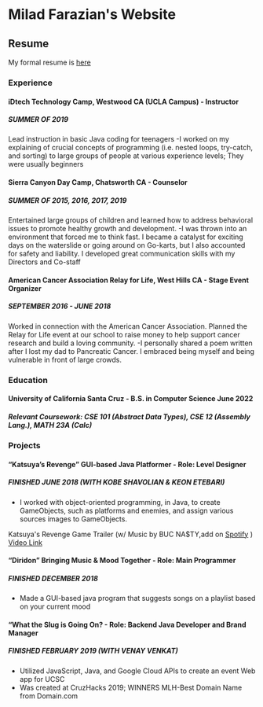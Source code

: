 # Milad Farazian's Website

## Resume
My formal resume is [here](https://docs.google.com/document/d/1p474sdAON1tfqdGxyFfusTNH5vFrEVkUvcrE1IBzeeA/edit?usp=sharing "Milad's Resume")

### Experience
#### iDtech Technology Camp, Westwood CA (UCLA Campus)  - Instructor
##### SUMMER OF 2019
Lead instruction in basic Java coding for teenagers
-I worked on my explaining of crucial concepts of programming (i.e. nested loops, try-catch, and sorting) to large groups of people at various experience levels; They were usually beginners

#### Sierra Canyon Day Camp, Chatsworth CA - Counselor
##### SUMMER OF 2015, 2016, 2017, 2019
Entertained large groups of children and learned how to address behavioral issues to promote healthy growth and development.
-I was thrown into an environment that forced me to think fast. I became a catalyst for exciting days on the waterslide or going around on Go-karts, but I also accounted for safety and liability. I developed great communication skills with my Directors and Co-staff

#### American Cancer Association Relay for Life, West Hills CA - Stage Event Organizer
##### SEPTEMBER 2016 - JUNE 2018
Worked in connection with the American Cancer Association. Planned the Relay for Life event at our school to raise money to help support cancer research and build a loving community. 
-I personally shared a poem written after I lost my dad to Pancreatic Cancer. I embraced being myself and being vulnerable in front of large crowds.

### Education

#### University of California Santa Cruz - B.S. in Computer Science June 2022
##### Relevant Coursework: CSE 101 (Abstract Data Types), CSE 12 (Assembly Lang.), MATH 23A (Calc)

### Projects

#### “Katsuya’s Revenge” GUI-based Java Platformer - Role: Level Designer
##### FINISHED JUNE 2018 (WITH KOBE SHAVOLIAN & KEON ETEBARI)
- I worked with object-oriented programming, in Java, to create GameObjects, such as platforms and enemies, and assign various sources images to GameObjects.

Katsuya's Revenge Game Trailer (w/ Music by BUC NA$TY,add on [Spotify](https://open.spotify.com/artist/2r1PuhWizSAmmfLPxPWyjV) )
[Video Link](https://www.youtube.com/watch?v=6qD95zVWEeU&t=2s)

#### “Diridon” Bringing Music & Mood Together - Role: Main Programmer
##### FINISHED DECEMBER 2018
- Made a GUI-based java program that suggests songs on a playlist based on your current mood

#### “What the Slug is Going On? - Role: Backend Java Developer and Brand Manager
##### FINISHED FEBRUARY 2019 (WITH VENAY VENKAT)
- Utilized JavaScript, Java, and Google Cloud APIs to create an event Web app for UCSC
- Was created at CruzHacks 2019; WINNERS MLH-Best Domain Name from Domain.com




